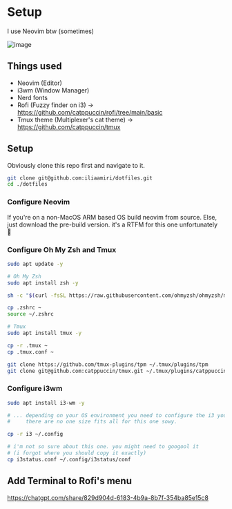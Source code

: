 # Setup
I use Neovim btw (sometimes)

![image](https://github.com/iliaamiri/dotfiles/assets/37903573/2ea5ef92-aaa5-4f1f-adb4-7b9ce916d9a8)

## Things used
- Neovim (Editor)
- i3wm (Window Manager)
- Nerd fonts
- Rofi (Fuzzy finder on i3) -> https://github.com/catppuccin/rofi/tree/main/basic
- Tmux theme (Multiplexer's cat theme) -> https://github.com/catppuccin/tmux

## Setup
Obviously clone this repo first and navigate to it.
```zsh
git clone git@github.com:iliaamiri/dotfiles.git
cd ./dotfiles
```

### Configure Neovim
If you're on a non-MacOS ARM based OS build neovim from source. Else,  
just download the pre-build version. it's a RTFM for this one unfortunately  
:shrug:  

### Configure Oh My Zsh and Tmux
```zsh
sudo apt update -y

# Oh My Zsh
sudo apt install zsh -y

sh -c "$(curl -fsSL https://raw.githubusercontent.com/ohmyzsh/ohmyzsh/master/tools/install.sh)"

cp .zshrc ~
source ~/.zshrc

# Tmux
sudo apt install tmux -y

cp -r .tmux ~
cp .tmux.conf ~

git clone https://github.com/tmux-plugins/tpm ~/.tmux/plugins/tpm
git clone git@github.com:catppuccin/tmux.git ~/.tmux/plugins/catppuccin
```

### Configure i3wm
```zsh
sudo apt install i3-wm -y

# ... depending on your OS environment you need to configure the i3 yourself.
#     there are no one size fits all for this one sowy.

cp -r i3 ~/.config

# i'm not so sure about this one. you might need to googool it   
# (i forgot where you should copy it exactly)
cp i3status.conf ~/.config/i3status/conf
```

## Add Terminal to Rofi's menu
https://chatgpt.com/share/829d904d-6183-4b9a-8b7f-354ba85e15c8
